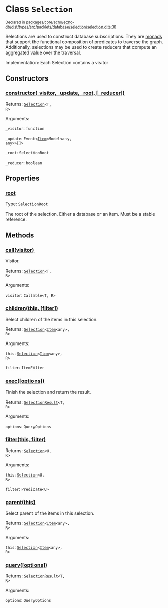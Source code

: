 # Class `Selection`
<sub>Declared in [packages/core/echo/echo-db/dist/types/src/packlets/database/selection/selection.d.ts:30]()</sub>


Selections are used to construct database subscriptions.
They are [monads](https://www.quora.com/What-are-monads-in-computer-science) that support
the functional composition of predicates to traverse the graph.
Additionally, selections may be used to create reducers that compute an aggregated value over the traversal.

Implementation:
Each Selection contains a visitor

## Constructors
### [constructor(_visitor, _update, _root, \[_reducer\])]()


Returns: <code>[Selection](/api/@dxos/client/classes/Selection)&lt;T, R&gt;</code>

Arguments: 

`_visitor`: <code>function</code>

`_update`: <code>Event&lt;[Item](/api/@dxos/client/classes/Item)&lt;Model&lt;any, any&gt;&gt;[]&gt;</code>

`_root`: <code>SelectionRoot</code>

`_reducer`: <code>boolean</code>

## Properties
### [root]()
Type: <code>SelectionRoot</code>

The root of the selection. Either a database or an item. Must be a stable reference.

## Methods
### [call(visitor)]()


Visitor.

Returns: <code>[Selection](/api/@dxos/client/classes/Selection)&lt;T, R&gt;</code>

Arguments: 

`visitor`: <code>Callable&lt;T, R&gt;</code>
### [children(this, \[filter\])]()


Select children of the items in this selection.

Returns: <code>[Selection](/api/@dxos/client/classes/Selection)&lt;[Item](/api/@dxos/client/classes/Item)&lt;any&gt;, R&gt;</code>

Arguments: 

`this`: <code>[Selection](/api/@dxos/client/classes/Selection)&lt;[Item](/api/@dxos/client/classes/Item)&lt;any&gt;, R&gt;</code>

`filter`: <code>ItemFilter</code>
### [exec(\[options\])]()


Finish the selection and return the result.

Returns: <code>[SelectionResult](/api/@dxos/client/classes/SelectionResult)&lt;T, R&gt;</code>

Arguments: 

`options`: <code>QueryOptions</code>
### [filter(this, filter)]()


Returns: <code>[Selection](/api/@dxos/client/classes/Selection)&lt;U, R&gt;</code>

Arguments: 

`this`: <code>[Selection](/api/@dxos/client/classes/Selection)&lt;U, R&gt;</code>

`filter`: <code>Predicate&lt;U&gt;</code>
### [parent(this)]()


Select parent of the items in this selection.

Returns: <code>[Selection](/api/@dxos/client/classes/Selection)&lt;[Item](/api/@dxos/client/classes/Item)&lt;any&gt;, R&gt;</code>

Arguments: 

`this`: <code>[Selection](/api/@dxos/client/classes/Selection)&lt;[Item](/api/@dxos/client/classes/Item)&lt;any&gt;, R&gt;</code>
### [query(\[options\])]()


Returns: <code>[SelectionResult](/api/@dxos/client/classes/SelectionResult)&lt;T, R&gt;</code>

Arguments: 

`options`: <code>QueryOptions</code>